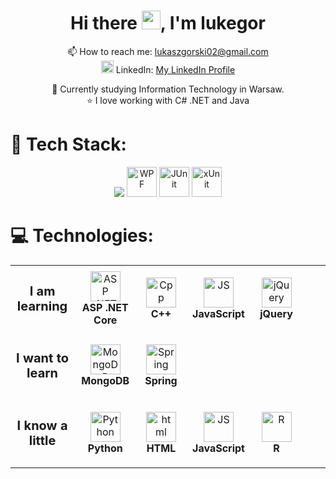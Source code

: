 <!--
**lukegor/lukegor** is a ✨ _special_ ✨ repository because its `README.md` (this file) appears on your GitHub profile.

Here are some ideas to get you started:

- 🔭 I’m currently working on ...
- 🌱 I’m currently learning ...
- 👯 I’m looking to collaborate on ...
- 🤔 I’m looking for help with ...
- 💬 Ask me about ...
- 📫 How to reach me: ...
- 😄 Pronouns: ...
- ⚡ Fun fact: ...
-->

<h1 align="center">Hi there <img src="https://raw.githubusercontent.com/MartinHeinz/MartinHeinz/master/wave.gif" width="30px">, I'm lukegor</h1>

<p align="center">
  📫 How to reach me: <a href="mailto:lukaszgorski02@gmail.com">lukaszgorski02@gmail.com</a>
  <br>
  <img src="https://upload.wikimedia.org/wikipedia/commons/thumb/c/ca/LinkedIn_logo_initials.png/640px-LinkedIn_logo_initials.png"
    width="20"
    height="20"
    alt="LinkedIn">
  LinkedIn: <a href="https://linkedin.com/in/lukasz-gorski-lukegor/">My LinkedIn Profile</a>
</p>

<p align="center">
    🔭 Currently studying Information Technology in Warsaw.
    <br>
    ⭐ I love working with C# .NET and Java
</p>

# 🚀 Tech Stack:

<p align="center">
  <img src="https://skillicons.dev/icons?i=cs,dotnet,java,mysql,cpp,git,github,visualstudio&perline=15" />
  <img src="https://eternitech.com/wp-content/uploads/2023/01/WPF-logo.png" width="48" height="48" alt="WPF">
  <img src="https://cdn.jsdelivr.net/gh/devicons/devicon/icons/junit/junit-original.svg"
      width="48"
      height="48"
      alt="JUnit">
  <img width="48px" height="48" src="https://avatars.githubusercontent.com/u/2092016?s=200&v=4"
    alt="xUnit">
</p>

# 💻 Technologies:

<table>  
  <tr>
    <td align="center" height="108" width="108">
      <strong style='font-size: 20px'>I am learning</strong>
    </td>
    <td align="center" height="108" width="108">
      <img src="https://github.com/user-attachments/assets/eb931752-aee4-4d90-824a-8d8f15ce2f56"
      width="48"
      height="48"
      alt="ASP .NET Core">
      <br /><strong>ASP .NET Core</strong>
    </td>
    <td align="center" height="108" width="108">
      <img src="https://cdn.jsdelivr.net/gh/devicons/devicon/icons/cplusplus/cplusplus-original.svg"
      width="48"
      height="48"
      alt="Cpp">
      <br /><strong>C++</strong>
    </td>
    <td align="center" height="108" width="108">
      <img src="https://cdn.jsdelivr.net/npm/devicon@2.16.0/icons/javascript/javascript-original.svg"
      width="48"
      height="48"
      alt="JS">
      <br /><strong>JavaScript</strong>
    </td>
    <td align="center" height="108" width="108">
      <img src="https://cdn.jsdelivr.net/npm/devicon-2.2@2.2.0/icons/jquery/jquery-original.svg"
      width="48"
      height="48"
      alt="jQuery">
      <br /><strong>jQuery</strong>
    </td>
    <td align="center" height="108" width="108">
    </td>
  </tr>

  <tr>
    <td align="center" height="108" width="108">
      <strong style='font-size: 20px'>I want to learn</strong>
    </td>
    <td align="center" height="108" width="108">
      <img src="https://cdn.jsdelivr.net/gh/devicons/devicon/icons/mongodb/mongodb-original.svg"
      width="48"
      height="48"
      alt="MongoDB">
      <br /><strong>MongoDB</strong>
    </td>
    <td align="center" height="108" width="108">
      <img src="https://cdn.jsdelivr.net/gh/devicons/devicon/icons/spring/spring-original.svg"
      width="48"
      height="48"
      alt="Spring">
      <br /><strong>Spring</strong>
    </td>
    <td align="center" height="108" width="108">
    </td>
    <td align="center" height="108" width="108">
    </td>
    <td align="center" height="108" width="108">
    </td>
  </tr>
  
  <tr>
    <td align="center" height="108" width="108">
      <strong style='font-size: 20px'>I know a little</strong>
    </td>
    <td align="center" height="108" width="108">
      <img src="https://cdn.jsdelivr.net/gh/devicons/devicon/icons/python/python-original.svg"
      width="48"
      height="48"
      alt="Python">
      <br /><strong>Python</strong>
    </td>
    <td align="center" height="108" width="108">
      <img src="https://cdn.jsdelivr.net/npm/devicon@2.16.0/icons/html5/html5-original.svg"
      width="48"
      height="48"
      alt="html">
      <br /><strong>HTML</strong>
    </td>
    <td align="center" height="108" width="108">
      <img src="https://cdn.jsdelivr.net/npm/devicon@2.16.0/icons/javascript/javascript-original.svg"
      width="48"
      height="48"
      alt="JS">
      <br /><strong>JavaScript</strong>
    </td>
    <td align="center" height="108" width="108">
      <img src="https://cdn.jsdelivr.net/gh/devicons/devicon/icons/r/r-original.svg"
      width="48"
      height="48"
      alt="R">
      <br /><strong>R</strong>
    </td>
    <td align="center" height="108" width="108">
    </td>
  </tr>
</table>
